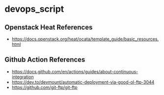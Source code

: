 # devops_script
## Openstack Heat References
- https://docs.openstack.org/heat/ocata/template_guide/basic_resources.html

## Github Action References
- https://docs.github.com/en/actions/guides/about-continuous-integration
- https://dev.to/devmount/automatic-deployment-via-good-ol-ftp-3044
- https://github.com/git-ftp/git-ftp

